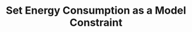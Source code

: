 ---
layout: tactic

title:  "Set Energy Consumption as a Model Constraint"
tags: machine-learning model-optimization
t-sort: "Awesome Tactic"
t-type: "Architectural Tactic"
categories: green-ml-enabled-systems
t-description: "This tactic concerns setting a predetermined energy consumption threshold for the ML model optimization process. The optimization considers the energy consumption of the model during both the optimization and training phases. The objective is to train the model in a way that it stays within the specified energy consumption threshold. This approach views model optimization as an optimization problem, where for instance hyperparameters and the model itself are optimized based on the predetermined limits."
t-participant: "Data Scientist"
t-artifact: "Machine Learning Algorithm"
t-context: "Machine Learning"
t-feature: 
t-intent: "Improve energy efficiency by setting energy consumption as a constraint such that the model will stay below the threshold during training"
t-targetQA: "Energy Efficiency"
t-relatedQA: "Accuracy, Performance"
t-measuredimpact: 
t-source: "Qu Wang, Yong Xiao, Huixiang Zhu, Zijian Sun, Yingyu Li, and Xiaohu Ge. 2021. Towards Energy-Efficient Federated Edge Intelligence for IoT Networks. In 2021 IEEE 41st International Conference on Distributed Computing Systems Workshops. [DOI](https://doi.org/10.1109/ICDCSW53096.2021.00016); Haichuan Yang, Yuhao Zhu, and Ji Liu. 2019. Energy-Constrained Compression for Deep Neural Networks Via Weighted Sparse Projection and Layer Input Masking. International Conference on Learning Representations (ICLR) (2019) (ICDCSW). 55–62. [DOI](https://doi.org/10.48550/arXiv.1806.04321)"
t-source-doi: 
t-diagram: "set-energy-consumption-as-a-constraint.png"
---